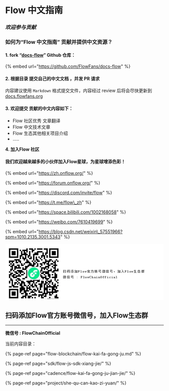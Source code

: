 # Flow 中文指南

### _欢迎参与贡献_



### 如何为“Flow 中文指南” 贡献并提供中文资源？



#### 1. fork “[docs-flow](https://github.com/FlowFans/docs-flow)” Github 仓库： 

{% embed url="https://github.com/FlowFans/docs-flow" %}

 

####  2. 根据目录 提交自己的中文文档 ，并发 PR 请求

内容建议使用 `Markdown`  格式提交文件，内容经过 review 后将会尽快更新到[ docs.flowfans.org](https://docs.flowfans.org)

  

#### 3. 欢迎提交 贡献的中文内容如下：

* Flow 社区优秀 文章翻译
* Flow 中文技术文章
* Flow 生态其他相关项目介绍
* ..... 

**4.  加入Flow 社区**

#### 我们欢迎越来越多的小伙伴加入Flow星球，为星球增添色彩！

{% embed url="https://zh.onflow.org/" %}

{% embed url="https://forum.onflow.org/" %}



{% embed url="https://discord.com/invite/flow" %}



{% embed url="https://t.me/flow\_zh" %}



{% embed url="https://space.bilibili.com/1002168058" %}



{% embed url="https://weibo.com/7610419699" %}



{% embed url="https://blog.csdn.net/weixin\_57551966?spm=1010.2135.3001.5343" %}



![](.gitbook/assets/image.png)

## **扫码添加Flow官方账号微信号，加入Flow生态群**

 ****

**微信号 : FlowChainOfficial**





当前内容目录： 

{% page-ref page="flow-blockchain/flow-kai-fa-gong-ju.md" %}

{% page-ref page="sdk/flow-js-sdk-xiang-jie/" %}

{% page-ref page="cadence/flow-kai-fa-gong-ju-jian-jie/" %}

{% page-ref page="project/she-qu-can-kao-zi-yuan/" %}





